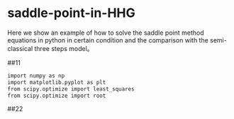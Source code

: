 # saddle-point-in-HHG
Here we show an example of how to solve the saddle point method equations in python in certain condition and the comparison with the semi-classical three steps model。

##11 

```bash
import numpy as np
import matplotlib.pyplot as plt
from scipy.optimize import least_squares
from scipy.optimize import root
```


##22

